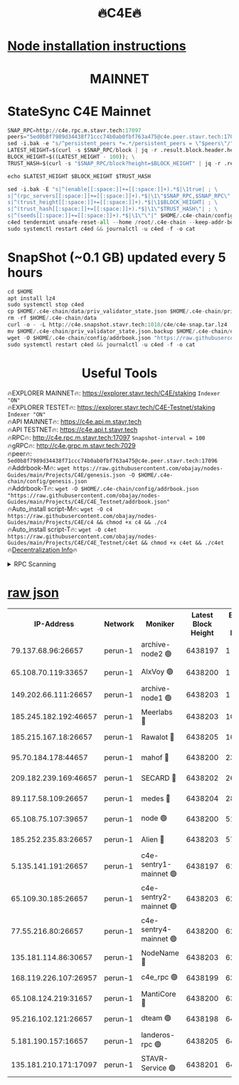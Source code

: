 <h1 align="center"> 🔥C4E🔥</h1>

[Node installation instructions](https://github.com/obajay/nodes-Guides/tree/main/Projects/C4E)
=

<h1 align="center"> MAINNET</h1>

# StateSync C4E Mainnet
```python
SNAP_RPC=http://c4e.rpc.m.stavr.tech:17097
peers="5ed0b8f7989d34438f71ccc74b0ab0fbf763a475@c4e.peer.stavr.tech:17096"
sed -i.bak -e "s/^persistent_peers *=.*/persistent_peers = \"$peers\"/" $HOME/.c4e-chain/config/config.toml
LATEST_HEIGHT=$(curl -s $SNAP_RPC/block | jq -r .result.block.header.height); \
BLOCK_HEIGHT=$((LATEST_HEIGHT - 100)); \
TRUST_HASH=$(curl -s "$SNAP_RPC/block?height=$BLOCK_HEIGHT" | jq -r .result.block_id.hash)

echo $LATEST_HEIGHT $BLOCK_HEIGHT $TRUST_HASH

sed -i.bak -E "s|^(enable[[:space:]]+=[[:space:]]+).*$|\1true| ; \
s|^(rpc_servers[[:space:]]+=[[:space:]]+).*$|\1\"$SNAP_RPC,$SNAP_RPC\"| ; \
s|^(trust_height[[:space:]]+=[[:space:]]+).*$|\1$BLOCK_HEIGHT| ; \
s|^(trust_hash[[:space:]]+=[[:space:]]+).*$|\1\"$TRUST_HASH\"| ; \
s|^(seeds[[:space:]]+=[[:space:]]+).*$|\1\"\"|" $HOME/.c4e-chain/config/config.toml
c4ed tendermint unsafe-reset-all --home /root/.c4e-chain --keep-addr-book
sudo systemctl restart c4ed && journalctl -u c4ed -f -o cat
```
# SnapShot (~0.1 GB) updated every 5 hours
```python
cd $HOME
apt install lz4
sudo systemctl stop c4ed
cp $HOME/.c4e-chain/data/priv_validator_state.json $HOME/.c4e-chain/priv_validator_state.json.backup
rm -rf $HOME/.c4e-chain/data
curl -o - -L http://c4e.snapshot.stavr.tech:1018/c4e/c4e-snap.tar.lz4 | lz4 -c -d - | tar -x -C $HOME/.c4e-chain --strip-components 2
mv $HOME/.c4e-chain/priv_validator_state.json.backup $HOME/.c4e-chain/data/priv_validator_state.json
wget -O $HOME/.c4e-chain/config/addrbook.json "https://raw.githubusercontent.com/obajay/nodes-Guides/main/Projects/C4E/addrbook.json"
sudo systemctl restart c4ed && journalctl -u c4ed -f -o cat
```
 <h1 align="center"> Useful Tools</h1>

🔥EXPLORER MAINNET🔥:  https://explorer.stavr.tech/C4E/staking            `Indexer "ON"` \
🔥EXPLORER TESTET🔥:   https://explorer.stavr.tech/C4E-Testnet/staking     `Indexer "ON"` \
🔥API MAINNET🔥:       https://c4e.api.m.stavr.tech \
🔥API TESTNET🔥:       https://c4e.api.t.stavr.tech \
🔥RPC🔥:               http://c4e.rpc.m.stavr.tech:17097                  `Snapshot-interval = 100` \
🔥gRPC🔥:              http://c4e.grpc.m.stavr.tech:7029 \
🔥peer🔥:              `5ed0b8f7989d34438f71ccc74b0ab0fbf763a475@c4e.peer.stavr.tech:17096` \
🔥Addrbook-M🔥:    ```wget https://raw.githubusercontent.com/obajay/nodes-Guides/main/Projects/C4E/genesis.json -O $HOME/.c4e-chain/config/genesis.json``` \
🔥Addrbook-T🔥:    ```wget -O $HOME/.c4e-chain/config/addrbook.json "https://raw.githubusercontent.com/obajay/nodes-Guides/main/Projects/C4E/C4E_Testnet/addrbook.json"``` \
🔥Auto_install script-M🔥: ```wget -O c4 https://raw.githubusercontent.com/obajay/nodes-Guides/main/Projects/C4E/c4 && chmod +x c4 && ./c4``` \
🔥Auto_install script-T🔥: ```wget -O c4et https://raw.githubusercontent.com/obajay/nodes-Guides/main/Projects/C4E/C4E_Testnet/c4et && chmod +x c4et && ./c4et``` \
🔥[Decentralization Info](https://github.com/obajay/StateSync-snapshots/tree/main/Projects/C4E/Decentralization)🔥




<details>
<summary>RPC Scanning</summary>

<h2 align="center"> We scan nodes in real time every 4 hours. And we provide the final result of RPC endpoints.
We cannot influence the operation of these nodes in any way. </h2>


```python
If Voting Power is higher than 0 --> then the Node is a validator of the network and may be subject to attack and be a potential threat to the chain.
```
```python
We marked such validators with a red symbol
```

</details>

[raw json](https://rpc-check.c4e.stavr.tech/c4e/rpc-c4e-result.json)
=



<table><tr><th>IP-Address</th><th>Network</th><th>Moniker</th><th>Latest Block Height</th><th>Earliest Block Height</th><th>Catching Up</th><th>Tx Index</th><th>Voting Power</th><th>Scan Time</th></tr><tr><td>79.137.68.96:26657</td><td>perun-1</td><td>archive-node2 🟢</td><td>6438197</td><td>1</td><td>False</td><td>on</td><td>0</td><td>2023-12-25T07:37:23.629881485UTC</td></tr><tr><td>65.108.70.119:33657</td><td>perun-1</td><td>AlxVoy 🟢</td><td>6438200</td><td>1</td><td>False</td><td>on</td><td>0</td><td>2023-12-25T07:37:38.098364484UTC</td></tr><tr><td>149.202.66.111:26657</td><td>perun-1</td><td>archive-node1 🟢</td><td>6438203</td><td>1</td><td>False</td><td>on</td><td>0</td><td>2023-12-25T07:37:53.856003705UTC</td></tr><tr><td>185.245.182.192:46657</td><td>perun-1</td><td>Meerlabs 🔴</td><td>6438203</td><td>1051501</td><td>False</td><td>on</td><td>493550</td><td>2023-12-25T07:37:57.307808676UTC</td></tr><tr><td>185.215.167.18:26657</td><td>perun-1</td><td>Rawalot 🔴</td><td>6438205</td><td>1090501</td><td>False</td><td>on</td><td>579034</td><td>2023-12-25T07:38:08.531441109UTC</td></tr><tr><td>95.70.184.178:44657</td><td>perun-1</td><td>mahof 🔴</td><td>6438200</td><td>2342001</td><td>False</td><td>off</td><td>1357006</td><td>2023-12-25T07:37:37.382468357UTC</td></tr><tr><td>209.182.239.169:46657</td><td>perun-1</td><td>SECARD 🔴</td><td>6438202</td><td>2616101</td><td>False</td><td>off</td><td>675729</td><td>2023-12-25T07:37:51.499024515UTC</td></tr><tr><td>89.117.58.109:26657</td><td>perun-1</td><td>medes 🔴</td><td>6438204</td><td>2826001</td><td>False</td><td>off</td><td>471345</td><td>2023-12-25T07:38:03.770057095UTC</td></tr><tr><td>65.108.75.107:39657</td><td>perun-1</td><td>node 🟢</td><td>6438200</td><td>5198801</td><td>False</td><td>on</td><td>0</td><td>2023-12-25T07:37:40.478005433UTC</td></tr><tr><td>185.252.235.83:26657</td><td>perun-1</td><td>Alien 🔴</td><td>6438203</td><td>5736001</td><td>False</td><td>on</td><td>380508</td><td>2023-12-25T07:37:54.479645895UTC</td></tr><tr><td>5.135.141.191:26657</td><td>perun-1</td><td>c4e-sentry1-mainnet 🟢</td><td>6438197</td><td>6198001</td><td>False</td><td>on</td><td>0</td><td>2023-12-25T07:37:23.293637873UTC</td></tr><tr><td>65.109.30.185:26657</td><td>perun-1</td><td>c4e-sentry2-mainnet 🟢</td><td>6438203</td><td>6238301</td><td>False</td><td>on</td><td>0</td><td>2023-12-25T07:37:56.987902392UTC</td></tr><tr><td>77.55.216.80:26657</td><td>perun-1</td><td>c4e-sentry4-mainnet 🟢</td><td>6438200</td><td>6241001</td><td>False</td><td>on</td><td>0</td><td>2023-12-25T07:37:37.771085608UTC</td></tr><tr><td>135.181.114.86:30657</td><td>perun-1</td><td>NodeName 🔴</td><td>6438203</td><td>6284301</td><td>False</td><td>off</td><td>333717</td><td>2023-12-25T07:37:54.181697384UTC</td></tr><tr><td>168.119.226.107:26957</td><td>perun-1</td><td>c4e_rpc 🟢</td><td>6438199</td><td>6338199</td><td>False</td><td>on</td><td>0</td><td>2023-12-25T07:37:30.391894741UTC</td></tr><tr><td>65.108.124.219:31657</td><td>perun-1</td><td>MantiCore 🔴</td><td>6438200</td><td>6338200</td><td>False</td><td>off</td><td>837753</td><td>2023-12-25T07:37:36.926320828UTC</td></tr><tr><td>95.216.102.121:26657</td><td>perun-1</td><td>dteam 🟢</td><td>6438198</td><td>6426001</td><td>False</td><td>on</td><td>0</td><td>2023-12-25T07:37:23.977911680UTC</td></tr><tr><td>5.181.190.157:16657</td><td>perun-1</td><td>landeros-rpc 🟢</td><td>6438205</td><td>6435001</td><td>False</td><td>on</td><td>0</td><td>2023-12-25T07:38:08.187489530UTC</td></tr><tr><td>135.181.210.171:17097</td><td>perun-1</td><td>STAVR-Service 🟢</td><td>6438201</td><td>6436501</td><td>False</td><td>on</td><td>0</td><td>2023-12-25T07:37:42.878408135UTC</td></tr></table>
